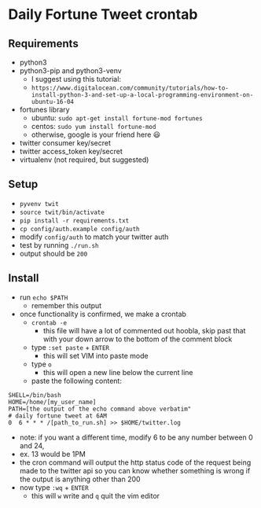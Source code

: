 # Daily Fortune Tweet crontab

## Requirements

* python3
* python3-pip and python3-venv
  * I suggest using this tutorial:
  * `https://www.digitalocean.com/community/tutorials/how-to-install-python-3-and-set-up-a-local-programming-environment-on-ubuntu-16-04`
* fortunes library
  * ubuntu: `sudo apt-get install fortune-mod fortunes`
  * centos: `sudo yum install fortune-mod`
  * otherwise, google is your friend here :smiley:
* twitter consumer key/secret
* twitter access_token key/secret
* virtualenv (not required, but suggested)

## Setup

* `pyvenv twit`
* `source twit/bin/activate`
* `pip install -r requirements.txt`
* `cp config/auth.example config/auth`
* modify `config/auth` to match your twitter auth
* test by running `./run.sh`
 * output should be `200`

## Install

* run `echo $PATH`
  * remember this output
* once functionality is confirmed, we make a crontab
  * `crontab -e`
    * this file will have a lot of commented out hoobla, skip past that with your down arrow to the bottom of the comment block
  * type `:set paste` + `ENTER`
    * this will set VIM into paste mode
  * type `o`
    * this will open a new line below the current line
  * paste the following content:
```
SHELL=/bin/bash
HOME=/home/[my_user_name]
PATH=[the output of the echo command above verbatim"
# daily fortune tweet at 6AM
0  6 * * * /[path_to_run.sh] >> $HOME/twitter.log
```
   * note: if you want a different time, modify 6 to be any number between 0 and 24,
   * ex. 13 would be 1PM
   * the cron command will output the http status code of the request being made to the twitter api so you can know whether something is wrong if the output is anything other than 200
 * now type `:wq` + `ENTER`
   * this will `w` write and `q` quit the vim editor
